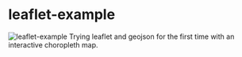 leaflet-example
===============
![leaflet-example](https://dl.dropboxusercontent.com/u/55065502/leaflet-example.png)
Trying leaflet and geojson for the first time with an interactive choropleth map.